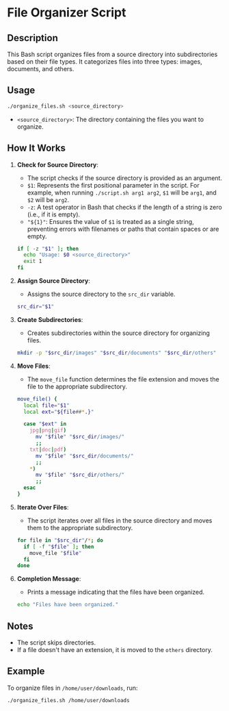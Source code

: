 # File Organizer Script

## Description

This Bash script organizes files from a source directory into subdirectories based on their file types. It categorizes files into three types: images, documents, and others.

## Usage

```bash
./organize_files.sh <source_directory>
```

- `<source_directory>`: The directory containing the files you want to organize.

## How It Works

1. **Check for Source Directory**:
   - The script checks if the source directory is provided as an argument.
   - `$1`: Represents the first positional parameter in the script. For example, when running `./script.sh arg1 arg2`, `$1` will be `arg1`, and `$2` will be `arg2`.
   - `-z`: A test operator in Bash that checks if the length of a string is zero (i.e., if it is empty).
   - `"${1}"`: Ensures the value of `$1` is treated as a single string, preventing errors with filenames or paths that contain spaces or are empty.

   ```bash
   if [ -z "$1" ]; then
     echo "Usage: $0 <source_directory>"
     exit 1
   fi
   ```

2. **Assign Source Directory**:
   - Assigns the source directory to the `src_dir` variable.

   ```bash
   src_dir="$1"
   ```

3. **Create Subdirectories**:
   - Creates subdirectories within the source directory for organizing files.

   ```bash
   mkdir -p "$src_dir/images" "$src_dir/documents" "$src_dir/others"
   ```

4. **Move Files**:
   - The `move_file` function determines the file extension and moves the file to the appropriate subdirectory.

   ```bash
   move_file() {
     local file="$1"
     local ext="${file##*.}"
   
     case "$ext" in
       jpg|png|gif)
         mv "$file" "$src_dir/images/"
         ;;
       txt|doc|pdf)
         mv "$file" "$src_dir/documents/"
         ;;
       *)
         mv "$file" "$src_dir/others/"
         ;;
     esac
   }
   ```

5. **Iterate Over Files**:
   - The script iterates over all files in the source directory and moves them to the appropriate subdirectory.

   ```bash
   for file in "$src_dir"/*; do
     if [ -f "$file" ]; then
       move_file "$file"
     fi
   done
   ```

6. **Completion Message**:
   - Prints a message indicating that the files have been organized.

   ```bash
   echo "Files have been organized."
   ```

## Notes

- The script skips directories.
- If a file doesn't have an extension, it is moved to the `others` directory.

## Example

To organize files in `/home/user/downloads`, run:

```bash
./organize_files.sh /home/user/downloads
```
